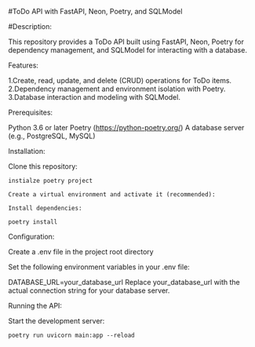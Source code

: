 #ToDo API with FastAPI, Neon, Poetry, and SQLModel

#Description:

This repository provides a ToDo API built using FastAPI, Neon, Poetry for dependency management, and SQLModel for interacting with a database.

Features:

1.Create, read, update, and delete (CRUD) operations for ToDo items.<br>
2.Dependency management and environment isolation with Poetry.<br />
3.Database interaction and modeling with SQLModel.<br/>

Prerequisites:

Python 3.6 or later
Poetry (https://python-poetry.org/)
A database server (e.g., PostgreSQL, MySQL)


Installation:

Clone this repository:

    instialze poetry project

    Create a virtual environment and activate it (recommended):

    Install dependencies:

    poetry install


Configuration:

Create a .env file in the project root directory 

Set the following environment variables in your .env file:

DATABASE_URL=your_database_url
Replace your_database_url with the actual connection string for your database server.

Running the API:

Start the development server:


    poetry run uvicorn main:app --reload
